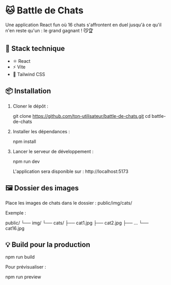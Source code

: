 # 🐱 Battle de Chats

Une application React fun où 16 chats s'affrontent en duel jusqu'à ce qu'il n'en reste qu'un : le grand gagnant ! 😼🏆

## 🚀 Stack technique

- ⚛️ React
- ⚡ Vite
- 💨 Tailwind CSS

## 📦 Installation

1. Cloner le dépôt :

   git clone https://github.com/ton-utilisateur/battle-de-chats.git
   cd battle-de-chats

2. Installer les dépendances :

   npm install

3. Lancer le serveur de développement :

   npm run dev

   L'application sera disponible sur : http://localhost:5173

## 🖼️ Dossier des images

Place les images de chats dans le dossier : public/img/cats/

Exemple :

public/
└── img/
└── cats/
├── cat1.jpg
├── cat2.jpg
├── ...
└── cat16.jpg

## 💡 Build pour la production

npm run build

Pour prévisualiser :

npm run preview
